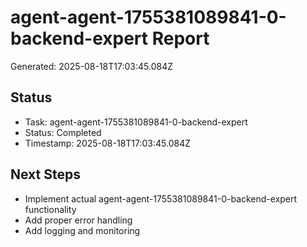 # agent-agent-1755381089841-0-backend-expert Report

Generated: 2025-08-18T17:03:45.084Z

## Status
- Task: agent-agent-1755381089841-0-backend-expert
- Status: Completed
- Timestamp: 2025-08-18T17:03:45.084Z

## Next Steps
- Implement actual agent-agent-1755381089841-0-backend-expert functionality
- Add proper error handling
- Add logging and monitoring
